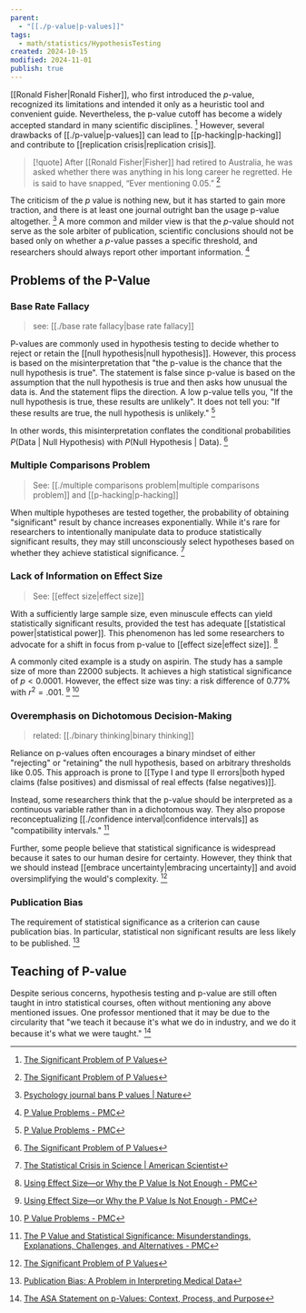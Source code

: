 ```yaml
---
parent:
  - "[[./p-value|p-values]]"
tags:
  - math/statistics/HypothesisTesting
created: 2024-10-15
modified: 2024-11-01
publish: true
---
```

[[Ronald Fisher|Ronald Fisher]], who first introduced the $p$-value, recognized its limitations and intended it only as a heuristic tool and convenient guide. Nevertheless, the p-value cutoff has become a widely accepted standard in many scientific disciplines. [^1] However, several drawbacks of [[./p-value|p-values]] can lead to [[p-hacking|p-hacking]] and contribute to [[replication crisis|replication crisis]].

> [!quote] 
> After [[Ronald Fisher|Fisher]] had retired to Australia, he was asked whether there was anything in his long career he regretted. He is said to have snapped, “Ever mentioning 0.05.” [^1]

The criticism of the $p$ value is nothing new, but it has started to gain more traction, and there is at least one journal outright ban the usage p-value altogether. [^2] A more common and milder view is that the $p$-value should not serve as the sole arbiter of publication, scientific conclusions should not be based only on whether a $p$-value passes a specific threshold, and researchers should always report other important information. [^6]

## Problems of the P-Value
### Base Rate Fallacy
> see: [[./base rate fallacy|base rate fallacy]]

P-values are commonly used in hypothesis testing to decide whether to reject or retain the [[null hypothesis|null hypothesis]]. However, this process is based on the misinterpretation that "the p-value is the chance that the null hypothesis is true". The statement is false since p-value is based on the assumption that the null hypothesis is true and then asks how unusual the data is. And the statement flips the direction. A low p-value tells you, "If the null hypothesis is true, these results are unlikely". It does not tell you: "If these results are true, the null hypothesis is unlikely." [^6]

In other words, this misinterpretation conflates the conditional probabilities $P(\text{Data}\ |\ \text{Null Hypothesis})$ with $P(\text{Null Hypothesis}\ |\ \text{Data})$. [^1]
### Multiple Comparisons Problem
> See: [[./multiple comparisons problem|multiple comparisons problem]] and [[p-hacking|p-hacking]]

When multiple hypotheses are tested together, the probability of obtaining "significant" result by chance increases exponentially. While it's rare for researchers to intentionally manipulate data to produce statistically significant results, they may still unconsciously select hypotheses based on whether they achieve statistical significance. [^5]

### Lack of Information on Effect Size
> See: [[effect size|effect size]]

With a sufficiently large sample size, even minuscule effects can yield statistically significant results, provided the test has adequate [[statistical power|statistical power]]. This phenomenon has led some researchers to advocate for a shift in focus from p-value to [[effect size|effect size]]. [^3]

A commonly cited example is a study on aspirin. The study has a sample size of more than 22000 subjects. It achieves a high statistical significance of $p < 0.0001$. However, the effect size was tiny: a risk difference of 0.77% with $r^2 = .001$. [^3] [^6]

### Overemphasis on Dichotomous Decision-Making
> related: [[./binary thinking|binary thinking]]

Reliance on p-values often encourages a binary mindset of either "rejecting" or "retaining" the null hypothesis, based on arbitrary thresholds like $0.05$. This approach is prone to [[Type I and type II errors|both hyped claims (false positives) and dismissal of real effects (false negatives)]].

Instead, some researchers think that the p-value should be interpreted as a continuous variable rather than in a dichotomous way. They also propose reconceptualizing [[./confidence interval|confidence intervals]] as "compatibility intervals." [^4]

Further, some people believe that statistical significance is widespread because it sates to our human desire for certainty. However, they think that we should instead [[embrace uncertainty|embracing uncertainty]] and avoid oversimplifying the would's complexity. [^1]

### Publication Bias
The requirement of statistical significance as a criterion can cause publication bias. In particular, statistical non significant results are less likely to be published. [^8]

## Teaching of P-value
Despite serious concerns, hypothesis testing and p-value are still often taught in intro statistical courses, often without mentioning any above mentioned issues. One professor mentioned that it may be due to the circularity that "we teach it because it's what we do in industry, and we do it because it's what we were taught." [^7]

[^1]: [The Significant Problem of P Values](https://www.scientificamerican.com/article/the-significant-problem-of-p-values/)
[^2]: [Psychology journal bans P values | Nature](https://www.nature.com/articles/519009f)
[^3]: [Using Effect Size—or Why the P Value Is Not Enough - PMC](https://pmc.ncbi.nlm.nih.gov/articles/PMC3444174/)
[^4]: [The P Value and Statistical Significance: Misunderstandings, Explanations, Challenges, and Alternatives - PMC](https://pmc.ncbi.nlm.nih.gov/articles/PMC6532382/)
[^5]: [The Statistical Crisis in Science | American Scientist](https://www.americanscientist.org/article/the-statistical-crisis-in-science)
[^6]: [P Value Problems - PMC](https://pmc.ncbi.nlm.nih.gov/articles/PMC5738950/)
[^7]: [The ASA Statement on p-Values: Context, Process, and Purpose](https://amstat.tandfonline.com/doi/full/10.1080/00031305.2016.1154108)
[^8]: [Publication Bias: A Problem in Interpreting Medical Data](https://www.jstor.org/stable/2982993?origin=crossref)